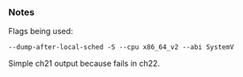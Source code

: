### Notes

Flags being used:

```
--dump-after-local-sched -S --cpu x86_64_v2 --abi SystemV
```

Simple ch21 output because fails in ch22.